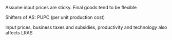 Assume input prices are sticky. Final goods tend to be flexible 

Shifters of AS: PUPC (per unit production cost)

Input prices, business taxes and subsidies, productivity and technology also affects LRAS